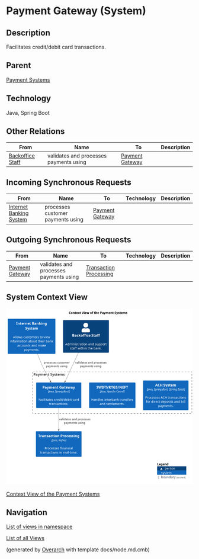 
# Payment Gateway (System)
## Description
Facilitates credit/debit card transactions.

## Parent
[Payment Systems](../../mybank/payment/context-boundary.md)

## Technology
Java, Spring Boot
## Other Relations
| From | Name | To | Description |
|---|---|---|---|
| [Backoffice Staff](../../mybank/core-banking/backoffice-staff.md) | validates and processes payments using | [Payment Gateway](../../mybank/payment/payment-gateway-system.md) |  |
## Incoming Synchronous Requests 
| From | Name | To | Technology | Description |
|---|---|---|---|---|
| [Internet Banking System](../../mybank/digital-banking/internet-banking-system/internet-banking-system.md) | processes customer payments using | [Payment Gateway](../../mybank/payment/payment-gateway-system.md) |  |  |
## Outgoing Synchronous Requests 
| From | Name | To | Technology | Description |
|---|---|---|---|---|
| [Payment Gateway](../../mybank/payment/payment-gateway-system.md) | validates and processes payments using | [Transaction Processing](../../mybank/core-banking/transaction-processing-system.md) |  |  |

## System Context View
![Context View of the Payment Systems](../../mybank/payment/context-view.png)

[Context View of the Payment Systems](../../mybank/payment/context-view.md)


## Navigation
[List of views in namespace](./views-in-namespace.md)

[List of all Views](../../views.md)


(generated by [Overarch](https://github.com/soulspace-org/overarch) with template docs/node.md.cmb)
